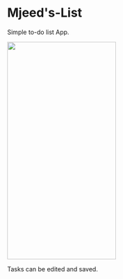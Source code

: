 # Mjeed's-List
Simple to-do list App.




<img src="https://5zznly.com/d/T1eVV_ezgif.com-video-to-gif.gif" width="250" height="500" />

Tasks can be edited and saved.
